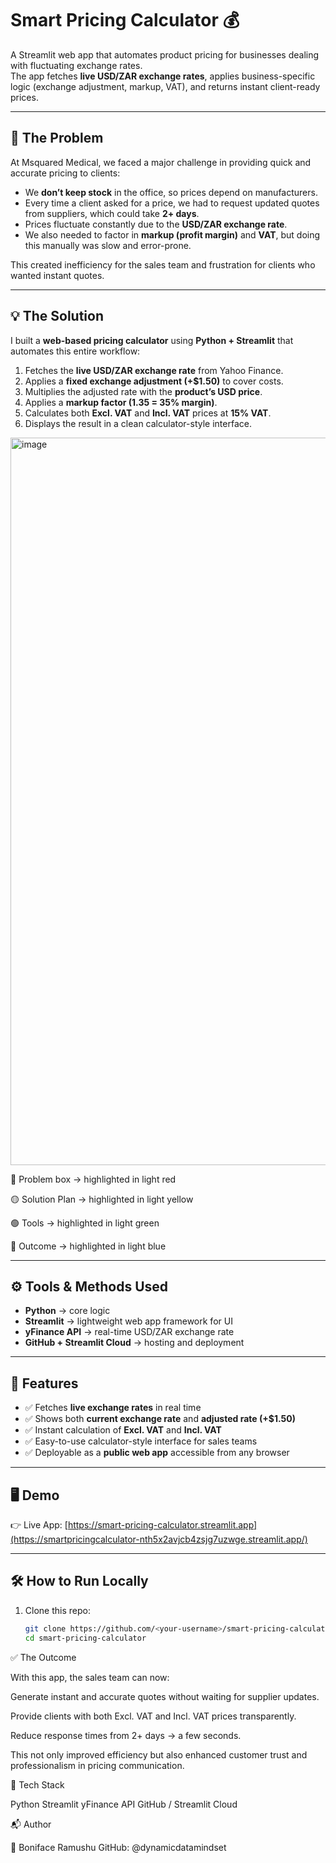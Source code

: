 # Smart Pricing Calculator 💰

A Streamlit web app that automates product pricing for businesses dealing with fluctuating exchange rates.  
The app fetches **live USD/ZAR exchange rates**, applies business-specific logic (exchange adjustment, markup, VAT), and returns instant client-ready prices.  

---

## 📝 The Problem
At Msquared Medical, we faced a major challenge in providing quick and accurate pricing to clients:
- We **don’t keep stock** in the office, so prices depend on manufacturers.  
- Every time a client asked for a price, we had to request updated quotes from suppliers, which could take **2+ days**.  
- Prices fluctuate constantly due to the **USD/ZAR exchange rate**.  
- We also needed to factor in **markup (profit margin)** and **VAT**, but doing this manually was slow and error-prone.  

This created inefficiency for the sales team and frustration for clients who wanted instant quotes.  

---

## 💡 The Solution
I built a **web-based pricing calculator** using **Python + Streamlit** that automates this entire workflow:
1. Fetches the **live USD/ZAR exchange rate** from Yahoo Finance.  
2. Applies a **fixed exchange adjustment (+$1.50)** to cover costs.  
3. Multiplies the adjusted rate with the **product’s USD price**.  
4. Applies a **markup factor (1.35 = 35% margin)**.  
5. Calculates both **Excl. VAT** and **Incl. VAT** prices at **15% VAT**.  
6. Displays the result in a clean calculator-style interface.

<img width="1900" height="1164" alt="image" src="https://github.com/user-attachments/assets/5c3a8b16-cb8f-4b54-a35f-164403c2f5cf" />

🔴 Problem box → highlighted in light red

🟡 Solution Plan → highlighted in light yellow

🟢 Tools → highlighted in light green

🔵 Outcome → highlighted in light blue

---

## ⚙️ Tools & Methods Used
- **Python** → core logic  
- **Streamlit** → lightweight web app framework for UI  
- **yFinance API** → real-time USD/ZAR exchange rate  
- **GitHub + Streamlit Cloud** → hosting and deployment  

---

## 🚀 Features
- ✅ Fetches **live exchange rates** in real time  
- ✅ Shows both **current exchange rate** and **adjusted rate (+$1.50)**  
- ✅ Instant calculation of **Excl. VAT** and **Incl. VAT**  
- ✅ Easy-to-use calculator-style interface for sales teams  
- ✅ Deployable as a **public web app** accessible from any browser  

---

## 🖥️ Demo
👉 Live App: [https://smart-pricing-calculator.streamlit.app](https://smartpricingcalculator-nth5x2avjcb4zsjg7uzwge.streamlit.app/)  

---

## 🛠️ How to Run Locally
1. Clone this repo:  
   ```bash
   git clone https://github.com/<your-username>/smart-pricing-calculator.git
   cd smart-pricing-calculator
   
✅ The Outcome

With this app, the sales team can now:

Generate instant and accurate quotes without waiting for supplier updates.

Provide clients with both Excl. VAT and Incl. VAT prices transparently.

Reduce response times from 2+ days → a few seconds.

This not only improved efficiency but also enhanced customer trust and professionalism in pricing communication.

📌 Tech Stack

Python
Streamlit
yFinance API
GitHub / Streamlit Cloud

📬 Author

👤 Boniface Ramushu
GitHub: @dynamicdatamindset
